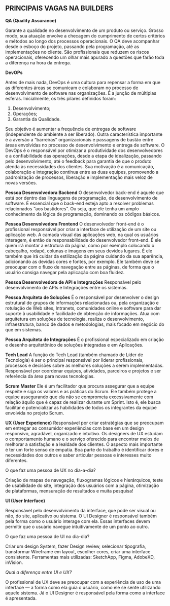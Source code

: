 ## PRINCIPAIS VAGAS NA BUILDERS

**QA (Quality Assurance)**

Garante a qualidade no desenvolvimento de um produto ou serviço. Grosso modo, sua atuação envolve a checagem do cumprimento de certos critérios e métodos ao longo dos processos operacionais. O QA deve acompanhar desde o esboço do projeto, passando pela programação, até as implementações no cliente. São profissionais que reduzem os riscos operacionais, oferecendo um olhar mais apurado a questões que farão toda a diferença na hora da entrega.

**DevOPs**

Antes de mais nada, DevOps é uma cultura para repensar a forma em que as diferentes áreas se comunicam e colaboram no processo de desenvolvimento de software nas organizações. É a junção de múltiplas esferas. Inicialmente, os três pilares definidos foram:

1. Desenvolvimento;
2. Operações;
3. Garantia da Qualidade.

Seu objetivo é aumentar a frequência de entregas de software (independente do ambiente a ser liberado). Outra característica importante é a aversão a “barreiras” organizacionais e passagens de bastão entre áreas envolvidas no processo de desenvolvimento e entrega de software. O DevOps é o responsável por otimizar a produtividade dos desenvolvedores e a confiabilidade das operações, desde a etapa de idealização, passando pelo desenvolvimento, até o feedback para garantia de que o produto atenda às necessidades dos clientes. Sua motivação é a comunicação, colaboração e integração contínua entre as duas equipes, promovendo a padronização de processos, liberação e implementação mais veloz de novas versões.

**Pessoa Desenvolvedora Backend**
O desenvolvedor back-end é aquele que está por dentro das linguagens de programação, de desenvolvimento de software. É essencial que o back-end esteja apto a resolver problemas relacionados “aos bastidores”. Ou seja, que ele tenha um amplo conhecimento da lógica de programação, dominando os códigos básicos.

**Pessoa Desenvolvedora Frontend**
O desenvolvedor front-end é o profissional responsável por criar a interface de utilização de um site ou aplicação web. A camada visual das aplicações web, na qual os usuários interagem, é então de responsabilidade do desenvolvedor front-end. É ele quem irá montar a estrutura da página, como por exemplo colocando o cabeçalho, rodapé, colunas e imagens em seus devidos lugares. É ele também que irá cuidar da estilização da página cuidando da sua aparência, adicionando as devidas cores e fontes, por exemplo. Ele também deve se preocupar com o fluxo de navegação entre as páginas, de forma que o usuário consiga navegar pela aplicação com boa fluidez.

**Pessoa Desenvolvedora de API e Integrações**
Responsável pelo desenvolvimento de APIs e Integrações entre os sistemas.

**Pessoa Arquiteta de Soluções**
É o responsável por desenvolver o design estrutural de grupos de informações relacionadas ou, pela organização e rotulação de Web sites, Intranets, comunidades online e software para dar suporte à usabilidade e facilidade de obtenção de informações. Atua com arquitetura em soluções de tecnologia, realiza o desenvolvimento, infraestrutura, banco de dados e metodologias, mais focado em negócio do que em sistemas.

**Pessoa Arquiteta de Integrações**
É o profissional especializado em criação e desenho arquitetônico de soluções integradas e em Aplicações.

**Tech Lead**
A função do Tech Lead (também chamado de Líder de Tecnologia) é ser o principal responsável por liderar profissionais, processos e decisões sobre as melhores soluções a serem implementadas. Responsável por coordenar equipes, atividades, parceiros e projetos e ser referência da área para novas tecnologias.

**Scrum Master**
Ele é um facilitador que procura assegurar que a equipe respeite e siga os valores e as práticas do Scrum. Ele também protege a equipe assegurando que ela não se comprometa excessivamente com relação àquilo que é capaz de realizar durante um Sprint. Isto é, ele busca facilitar e potencializar as habilidades de todos os integrantes da equipe envolvida no projeto Scrum.

**UX (User Experience)**
Responsável por criar estratégias que se preocupam em entregar ao consumidor experiências com base em um design responsivo, agradável, organizado e intuitivo. Os designers de UX estudam o comportamento humano e o serviço oferecido para encontrar meios de melhorar a satisfação e a lealdade dos clientes. O aspecto mais importante é ter um forte senso de empatia. Boa parte do trabalho é identificar dores e necessidades dos outros e saber articular pessoas e interesses muito diferentes.

O que faz uma pessoa de UX no dia-a-dia?

Criação de mapas de navegação, fluxogramas lógicos e hierárquicos, teste de usabilidade do site, integração dos usuários com a página, otimização de plataformas, mensuração de resultados e muita pesquisa!

**UI (User Interface)**

Responsável pelo desenvolvimento da interface, que pode ser visual ou não, do site, aplicativo ou sistema. O UI Designer é responsável também pela forma como o usuário interage com ela.
Essas interfaces devem permitir que o usuário navegue intuitivamente de um ponto ao outro.

O que faz uma pessoa de UI no dia-dia?

Criar um design System, fazer Design review, selecionar tipografia, transformar Wireframe em layout, escolher cores, criar uma interface consistente.
Ferramentas mais utilizadas: SketchApp, Figma, AdobeXD, inVision.

_Qual a diferença entre UI e UX?_

O profissional de UX deve se preocupar com a experiência de uso de uma interface — a forma como ela guia o usuário, como ele se sente utilizando aquele sistema. Já o UI Designer é responsável pela forma como a interface é apresentada.
